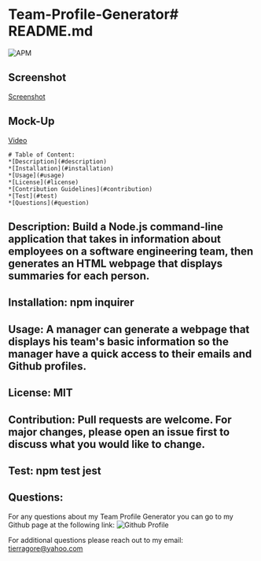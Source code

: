 # Team-Profile-Generator# README.md 

![APM](https://img.shields.io/apm/l/open)

## Screenshot


[Screenshot](/Team-Profile-Generator/Team-Profile-Generator.png)


## Mock-Up
[Video](https://drive.google.com/file/d/1o0fKHqqxdNf531AJW_9SMIExZeGzPvBT/view)
    
    # Table of Content: 
    *[Description](#description)
    *[Installation](#installation)
    *[Usage](#usage)
    *[License](#license)
    *[Contribution Guidelines](#contribution)
    *[Test](#test)
    *[Questions](#question)
    
## Description: Build a Node.js command-line application that takes in information about employees on a software engineering team, then generates an HTML webpage that displays summaries for each person.

## Installation: npm inquirer

## Usage: A manager can generate a webpage that displays his team's basic information so the manager have a quick access to their emails and Github profiles.

## License: MIT

## Contribution: Pull requests are welcome.  For major changes, please open an issue first to discuss what you would like to change.

    
## Test: npm test jest

## Questions:

For any questions about my Team Profile Generator you can go to my Github page at the following link:
![Github Profile](https://github.com/tmgorogers/Team-Profile-Generator)
     
For additional questions please reach out to my email: tierragore@yahoo.com
